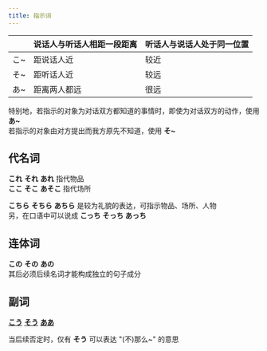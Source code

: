 ```yaml
---
title: 指示词  
---
```


|     | 说话人与听话人相距一段距离 | 听话人与说话人处于同一位置 |
| --- | ------------- | ------------- |
| こ~  | 距说话人近         | 较近            |
| そ~  | 距听话人近         | 较远            |
| あ~  | 距离两人都远        | 很远            |

特别地，若指示的对象为对话双方都知道的事情时，即使为对话双方的动作，使用 **あ~**  
若指示的对象由对方提出而我方原先不知道，使用 **そ~**  

## 代名词

**これ** **それ** **あれ** 指代物品  
**ここ** **そこ** **あそこ** 指代场所  

**こちら** **そちら** **あちら** 是较为礼貌的表达，可指示物品、场所、人物  
另，在口语中可以说成 **こっち** **そっち** **あっち**  

## 连体词

**この** **その** **あの**  
其后必须后续名词才能构成独立的句子成分  

## 副词

[**こう**](../4.particle/こう.md) [**そう**](../4.particle/そう.md) [**ああ**](../4.particle/ああ.md)  

当后续否定时，仅有 **そう** 可以表达 "(不)那么~" 的意思  
